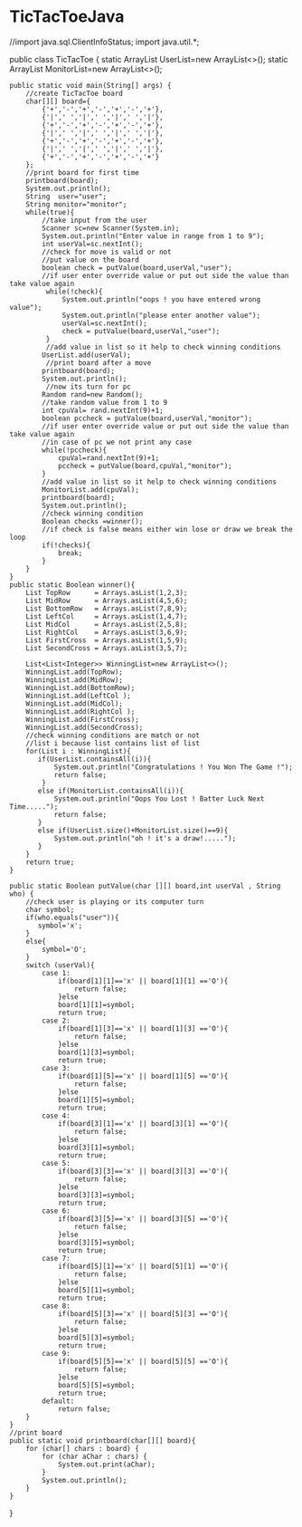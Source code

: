 # TicTacToeJava
//import java.sql.ClientInfoStatus;
import java.util.*;

public class TicTacToe {
    static ArrayList<Integer> UserList=new ArrayList<>();
    static ArrayList<Integer> MonitorList=new ArrayList<>();

    public static void main(String[] args) {
        //create TicTacToe board
        char[][] board={
            {'+','-','+','-','+','-','+'},
            {'|',' ','|',' ','|',' ','|'},
            {'+','-','+','-','+','-','+'},
            {'|',' ','|',' ','|',' ','|'},
            {'+','-','+','-','+','-','+'},
            {'|',' ','|',' ','|',' ','|'},
            {'+','-','+','-','+','-','+'}
        };
        //print board for first time
        printboard(board);
        System.out.println();
        String  user="user";
        String monitor="monitor";
        while(true){
            //take input from the user
            Scanner sc=new Scanner(System.in);
            System.out.println("Enter value in range from 1 to 9");
            int userVal=sc.nextInt();
            //check for move is valid or not
            //put value on the board
            boolean check = putValue(board,userVal,"user");
            //if user enter override value or put out side the value than take value again
             while(!check){
                 System.out.println("oops ! you have entered wrong value");
                 System.out.println("please enter another value");
                 userVal=sc.nextInt();
                 check = putValue(board,userVal,"user");
             }
             //add value in list so it help to check winning conditions
            UserList.add(userVal);
             //print board after a move
            printboard(board);
            System.out.println();
             //now its turn for pc
            Random rand=new Random();
            //take random value from 1 to 9
            int cpuVal= rand.nextInt(9)+1;
            boolean pccheck = putValue(board,userVal,"monitor");
            //if user enter override value or put out side the value than take value again
            //in case of pc we not print any case
            while(!pccheck){
                cpuVal=rand.nextInt(9)+1;
                pccheck = putValue(board,cpuVal,"monitor");
            }
            //add value in list so it help to check winning conditions
            MonitorList.add(cpuVal);
            printboard(board);
            System.out.println();
            //check winning condition
            Boolean checks =winner();
            //if check is false means either win lose or draw we break the loop
            if(!checks){
                break;
            }
        }
    }
    public static Boolean winner(){
        List TopRow      = Arrays.asList(1,2,3);
        List MidRow      = Arrays.asList(4,5,6);
        List BottomRow   = Arrays.asList(7,8,9);
        List LeftCol     = Arrays.asList(1,4,7);
        List MidCol      = Arrays.asList(2,5,8);
        List RightCol    = Arrays.asList(3,6,9);
        List FirstCross  = Arrays.asList(1,5,9);
        List SecondCross = Arrays.asList(3,5,7);

        List<List<Integer>> WinningList=new ArrayList<>();
        WinningList.add(TopRow);
        WinningList.add(MidRow);
        WinningList.add(BottomRow);
        WinningList.add(LeftCol );
        WinningList.add(MidCol);
        WinningList.add(RightCol );
        WinningList.add(FirstCross);
        WinningList.add(SecondCross);
        //check winning conditions are match or not
        //list i because list contains list of list
        for(List i : WinningList){
           if(UserList.containsAll(i)){
               System.out.println("Congratulations ! You Won The Game !");
               return false;
            }
           else if(MonitorList.containsAll(i)){
               System.out.println("Oops You Lost ! Batter Luck Next Time.....");
               return false;
           }
           else if(UserList.size()+MonitorList.size()==9){
               System.out.println("oh ! it's a draw!.....");
           }
        }
        return true;
    }

    public static Boolean putValue(char [][] board,int userVal , String who) {
        //check user is playing or its computer turn
        char symbol;
        if(who.equals("user")){
           symbol='x';
        }
        else{
            symbol='O';
        }
        switch (userVal){
            case 1:
                if(board[1][1]=='x' || board[1][1] =='O'){
                    return false;
                }else
                board[1][1]=symbol;
                return true;
            case 2:
                if(board[1][3]=='x' || board[1][3] =='O'){
                    return false;
                }else
                board[1][3]=symbol;
                return true;
            case 3:
                if(board[1][5]=='x' || board[1][5] =='O'){
                    return false;
                }else
                board[1][5]=symbol;
                return true;
            case 4:
                if(board[3][1]=='x' || board[3][1] =='O'){
                    return false;
                }else
                board[3][1]=symbol;
                return true;
            case 5:
                if(board[3][3]=='x' || board[3][3] =='O'){
                    return false;
                }else
                board[3][3]=symbol;
                return true;
            case 6:
                if(board[3][5]=='x' || board[3][5] =='O'){
                    return false;
                }else
                board[3][5]=symbol;
                return true;
            case 7:
                if(board[5][1]=='x' || board[5][1] =='O'){
                    return false;
                }else
                board[5][1]=symbol;
                return true;
            case 8:
                if(board[5][3]=='x' || board[5][3] =='O'){
                    return false;
                }else
                board[5][3]=symbol;
                return true;
            case 9:
                if(board[5][5]=='x' || board[5][5] =='O'){
                    return false;
                }else
                board[5][5]=symbol;
                return true;
            default:
                return false;
        }
    }
    //print board
    public static void printboard(char[][] board){
        for (char[] chars : board) {
            for (char aChar : chars) {
                System.out.print(aChar);
            }
            System.out.println();
        }
    }

}
